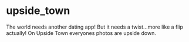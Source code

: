 # upside_town
The world needs another dating app! But it needs a twist...more like a flip actually! On Upside Town everyones photos are upside down.
